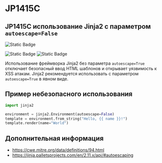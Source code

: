 # JP1415C
## JP1415C использование Jinja2 с параметром `autoescape=False`

![Static Badge](https://img.shields.io/badge/%D0%A1%D1%82%D0%B5%D0%BF%D0%B5%D0%BD%D1%8C%20%D0%BA%D1%80%D0%B8%D1%82%D0%B8%D1%87%D0%BD%D0%BE%D1%81%D1%82%D0%B8-%D0%92%D1%8B%D1%81%D0%BE%D0%BA%D0%B0%D1%8F-crimson?style=for-the-badge)

![Static Badge](https://img.shields.io/badge/%D0%94%D0%BE%D1%81%D1%82%D0%BE%D0%B2%D0%B5%D1%80%D0%BD%D0%BE%D1%81%D1%82%D1%8C%20%D0%BE%D0%BF%D1%80%D0%B5%D0%B4%D0%B5%D0%BB%D0%B5%D0%BD%D0%B8%D1%8F-%D1%81%D1%80%D0%B5%D0%B4%D0%BD%D1%8F%D1%8F-orange?style=for-the-badge)
![Static Badge](https://img.shields.io/badge/%D0%94%D0%BE%D1%81%D1%82%D0%BE%D0%B2%D0%B5%D1%80%D0%BD%D0%BE%D1%81%D1%82%D1%8C%20%D0%BE%D0%BF%D1%80%D0%B5%D0%B4%D0%B5%D0%BB%D0%B5%D0%BD%D0%B8%D1%8F-%D0%B2%D1%8B%D1%81%D0%BE%D0%BA%D0%B0%D1%8F-crimson?style=for-the-badge)

Использование фреймворка Jinja2 без параметра `autoescape=True` отключает безопасный ввод HTML шаблонов и открывает уязвимость к XSS атакам. Jinja2 рекомендуется использовать с параметром `autoescape=True` в явном виде.

## Пример небезопасного использования

```python linenums="1"
import jinja2

environment = jinja2.Environment(autoescape=False)
template = environment.from_string("Hello, {{ name }}!")
template.render(name="World")
```

## Дополнительная информация

* <https://cwe.mitre.org/data/definitions/94.html>
* <https://jinja.palletsprojects.com/en/2.11.x/api/#autoescaping>
